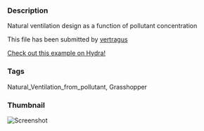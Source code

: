 ### Description 
Natural ventilation design as a function of pollutant concentration

This file has been submitted by [vertragus](https://github.com/vertragus)

[Check out this example on Hydra!](http://hydrashare.github.io/hydra/viewer?owner=vertragus&fork=hydra&id=Natural_Ventilation_from_pollutant)
### Tags 
Natural_Ventilation_from_pollutant, Grasshopper
### Thumbnail 
![Screenshot](https://raw.githubusercontent.com/vertragus/hydra/master/Natural_Ventilation_from_pollutant/thumbnail.png)
